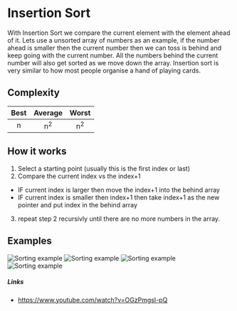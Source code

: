 # Insertion Sort

With Insertion Sort we compare the current element with the element ahead of it. Lets use a unsorted array of numbers as an example, if the number ahead is smaller then the current number then we can toss is behind and keep going with the current number. All the numbers behind the current number will also get sorted as we move down the array. Insertion sort is very similar to how most people organise a hand of playing cards.

## Complexity

| Best            | Average             | Worst               |
| :-------------: | :-----------------: | :-----------------: | 
| n               | n<sup>2</sup>       | n<sup>2</sup>       |

## How it works
1. Select a starting point (usually this is the first index or last)
2. Compare the current index vs the index+1
  - IF current index is larger then move the index+1 into the behind array
  - IF current index is smaller then index+1 then take index+1 as the new pointer and put index in the behind array
3. repeat step 2 recursivly until there are no more numbers in the array. 

## Examples

![Sorting example](https://thumbs.gfycat.com/SilkyBrownHoverfly-size_restricted.gif)
![Sorting example](https://www.google.com/url?sa=i&source=images&cd=&ved=2ahUKEwi93oWLmIzgAhVrg-AKHY4MCO4QjRx6BAgBEAQ&url=https%3A%2F%2Fwww.raspberrypi.org%2Flearning%2Fvisualising-sorting-with-python%2Flesson-3%2Fplan%2F&psig=AOvVaw2zqw3lxMKd2frNvpAIZm91&ust=1548617339902158)
![Sorting example](https://thumbs.gfycat.com/UnfinishedBoldGenet-size_restricted.gif)
![Sorting example](https://thumbs.gfycat.com/CornyThickGordonsetter-small.gif)

##### Links
- https://www.youtube.com/watch?v=OGzPmgsI-pQ